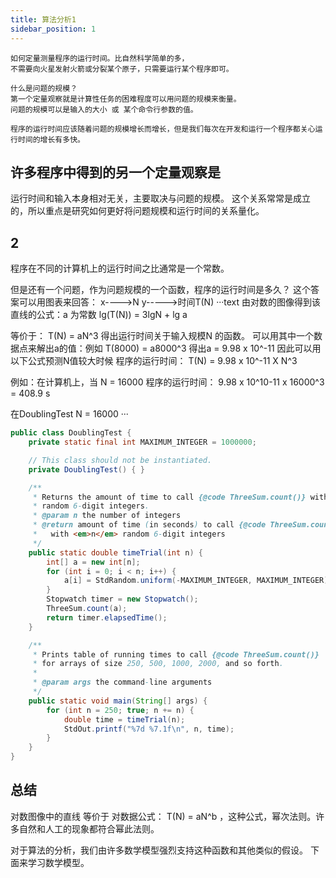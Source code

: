 ```yaml
---
title: 算法分析1
sidebar_position: 1
---
```


````text
如何定量测量程序的运行时间。比自然科学简单的多，
不需要向火星发射火箭或分裂某个原子，只需要运行某个程序即可。

什么是问题的规模？
第一个定量观察就是计算性任务的困难程度可以用问题的规模来衡量。
问题的规模可以是输入的大小 或 某个命令行参数的值。

程序的运行时间应该随着问题的规模增长而增长，但是我们每次在开发和运行一个程序都关心运行时间的增长有多快。
````

## 许多程序中得到的另一个定量观察是

运行时间和输入本身相对无关，主要取决与问题的规模。
这个关系常常是成立的，所以重点是研究如何更好将问题规模和运行时间的关系量化。


## 2
程序在不同的计算机上的运行时间之比通常是一个常数。

但是还有一个问题，作为问题规模的一个函数，程序的运行时间是多久？
这个答案可以用图表来回答：
x---->N
y----->时间T(N)
···text
由对数的图像得到该直线的公式：a 为常数
lg(T(N)) = 3lgN + lg a

等价于：
T(N) = aN^3 得出运行时间关于输入规模N 的函数。
可以用其中一个数据点来解出a的值：例如 
T(8000) = a8000^3 得出a = 9.98 x 10^-11 
因此可以用以下公式预测N值较大时候 程序的运行时间：
T(N) = 9.98 x 10^-11 X N^3

例如：在计算机上，当 N = 16000 程序的运行时间：
9.98 x 10^10-11 x 16000^3 = 408.9 s

在DoublingTest N = 16000
···


```java
public class DoublingTest {
    private static final int MAXIMUM_INTEGER = 1000000;

    // This class should not be instantiated.
    private DoublingTest() { }

    /**
     * Returns the amount of time to call {@code ThreeSum.count()} with <em>n</em>
     * random 6-digit integers.
     * @param n the number of integers
     * @return amount of time (in seconds) to call {@code ThreeSum.count()}
     *   with <em>n</em> random 6-digit integers
     */
    public static double timeTrial(int n) {
        int[] a = new int[n];
        for (int i = 0; i < n; i++) {
            a[i] = StdRandom.uniform(-MAXIMUM_INTEGER, MAXIMUM_INTEGER);
        }
        Stopwatch timer = new Stopwatch();
        ThreeSum.count(a);
        return timer.elapsedTime();
    }

    /**
     * Prints table of running times to call {@code ThreeSum.count()}
     * for arrays of size 250, 500, 1000, 2000, and so forth.
     *
     * @param args the command-line arguments
     */
    public static void main(String[] args) { 
        for (int n = 250; true; n += n) {
            double time = timeTrial(n);
            StdOut.printf("%7d %7.1f\n", n, time);
        } 
    } 
}
```

## 总结
对数图像中的直线 等价于 对数据公式：
T(N) = aN^b ，这种公式，幂次法则。许多自然和人工的现象都符合幂此法则。

对于算法的分析，我们由许多数学模型强烈支持这种函数和其他类似的假设。
下面来学习数学模型。

